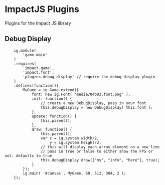 # ImpactJS Plugins

Plugins for the Impact JS library

## Debug Display
		ig.module( 
			'game.main' 
		)
		.requires(
			'impact.game',
			'impact.font',
			'plugins.debug_display' // require the debug display plugin
		)
		.defines(function(){
			MyGame = ig.Game.extend({
				font: new ig.Font( 'media/04b03.font.png' ),
				init: function() {
					// create a new DebugDisplay, pass in your font
					this.debugDisplay = new DebugDisplay( this.font );
				},
				update: function() {
					this.parent();
				},
				draw: function() {
					this.parent();
					var x = ig.system.width/2,
						y = ig.system.height/2;
					// this will display each array element on a new line
					// pass in true or false to either show the FPS or not. defaults to true
					this.debugDisplay.draw(["my", "info", "here"], true);
				}
			});
			ig.main( '#canvas', MyGame, 60, 512, 384, 2 );
		});